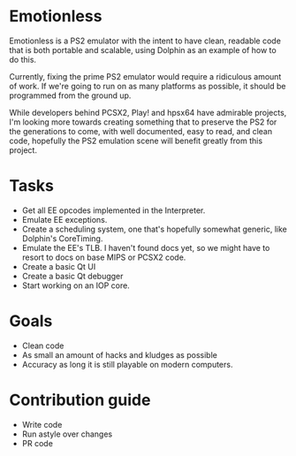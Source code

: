 Emotionless
===========

Emotionless is a PS2 emulator with the intent to have clean, readable code that is both
portable and scalable, using Dolphin as an example of how to do this.

Currently, fixing the prime PS2 emulator would require a ridiculous amount of work.
If we're going to run on as many platforms as possible, it should be programmed from the ground up.

While developers behind PCSX2, Play! and hpsx64 have admirable projects,
I'm looking more towards creating something that to preserve the PS2 for the generations to come,
with well documented, easy to read, and clean code, hopefully the PS2 emulation scene
will benefit greatly from this project.

Tasks
================

- Get all EE opcodes implemented in the Interpreter.
- Emulate EE exceptions.
- Create a scheduling system, one that's hopefully somewhat generic, like Dolphin's CoreTiming.
- Emulate the EE's TLB. I haven't found docs yet, so we might have to resort to docs on base MIPS or PCSX2 code.
- Create a basic Qt UI
- Create a basic Qt debugger
- Start working on an IOP core.

Goals
=====

- Clean code
- As small an amount of hacks and kludges as possible
- Accuracy as long it is still playable on modern computers.

Contribution guide
==================

- Write code
- Run astyle over changes
- PR code
